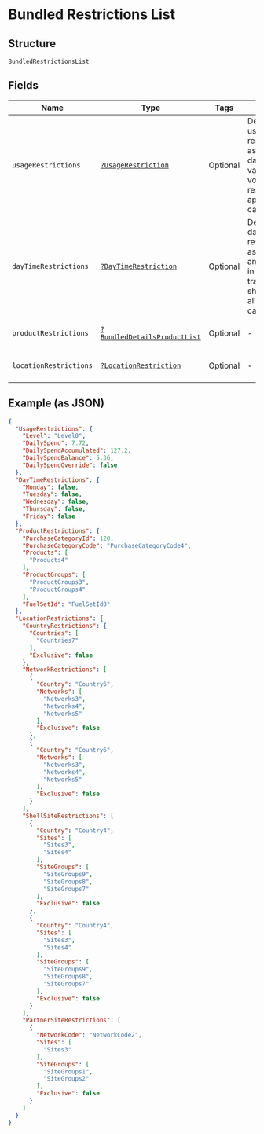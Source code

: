 
# Bundled Restrictions List

## Structure

`BundledRestrictionsList`

## Fields

| Name | Type | Tags | Description | Getter | Setter |
|  --- | --- | --- | --- | --- | --- |
| `usageRestrictions` | [`?UsageRestriction`](../../doc/models/usage-restriction.md) | Optional | Details of the usage restrictions such as day/week/month value and volume restrictions applied on the card. | getUsageRestrictions(): ?UsageRestriction | setUsageRestrictions(?UsageRestriction usageRestrictions): void |
| `dayTimeRestrictions` | [`?DayTimeRestriction`](../../doc/models/day-time-restriction.md) | Optional | Details of the day/time restrictions such as weekdays and time range in which transactions should be allowed on the card. | getDayTimeRestrictions(): ?DayTimeRestriction | setDayTimeRestrictions(?DayTimeRestriction dayTimeRestrictions): void |
| `productRestrictions` | [`?BundledDetailsProductList`](../../doc/models/bundled-details-product-list.md) | Optional | - | getProductRestrictions(): ?BundledDetailsProductList | setProductRestrictions(?BundledDetailsProductList productRestrictions): void |
| `locationRestrictions` | [`?LocationRestriction`](../../doc/models/location-restriction.md) | Optional | - | getLocationRestrictions(): ?LocationRestriction | setLocationRestrictions(?LocationRestriction locationRestrictions): void |

## Example (as JSON)

```json
{
  "UsageRestrictions": {
    "Level": "Level0",
    "DailySpend": 7.72,
    "DailySpendAccumulated": 127.2,
    "DailySpendBalance": 5.36,
    "DailySpendOverride": false
  },
  "DayTimeRestrictions": {
    "Monday": false,
    "Tuesday": false,
    "Wednesday": false,
    "Thursday": false,
    "Friday": false
  },
  "ProductRestrictions": {
    "PurchaseCategoryId": 120,
    "PurchaseCategoryCode": "PurchaseCategoryCode4",
    "Products": [
      "Products4"
    ],
    "ProductGroups": [
      "ProductGroups3",
      "ProductGroups4"
    ],
    "FuelSetId": "FuelSetId0"
  },
  "LocationRestrictions": {
    "CountryRestrictions": {
      "Countries": [
        "Countries7"
      ],
      "Exclusive": false
    },
    "NetworkRestrictions": [
      {
        "Country": "Country6",
        "Networks": [
          "Networks3",
          "Networks4",
          "Networks5"
        ],
        "Exclusive": false
      },
      {
        "Country": "Country6",
        "Networks": [
          "Networks3",
          "Networks4",
          "Networks5"
        ],
        "Exclusive": false
      }
    ],
    "ShellSiteRestrictions": [
      {
        "Country": "Country4",
        "Sites": [
          "Sites3",
          "Sites4"
        ],
        "SiteGroups": [
          "SiteGroups9",
          "SiteGroups8",
          "SiteGroups7"
        ],
        "Exclusive": false
      },
      {
        "Country": "Country4",
        "Sites": [
          "Sites3",
          "Sites4"
        ],
        "SiteGroups": [
          "SiteGroups9",
          "SiteGroups8",
          "SiteGroups7"
        ],
        "Exclusive": false
      }
    ],
    "PartnerSiteRestrictions": [
      {
        "NetworkCode": "NetworkCode2",
        "Sites": [
          "Sites3"
        ],
        "SiteGroups": [
          "SiteGroups1",
          "SiteGroups2"
        ],
        "Exclusive": false
      }
    ]
  }
}
```


